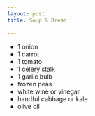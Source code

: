 ```yaml
---
layout: post
title: Soup & Bread

---
```

* 1 onion 
* 1 carrot 
* 1 tomato
* 1 celery  stalk
* 1 garlic bulb
* frozen peas
* white wine or vinegar 
* handful cabbage or kale
* olive oil